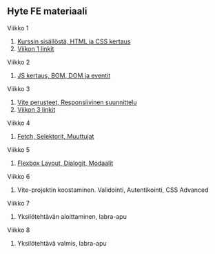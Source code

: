 ## Hyte FE materiaali

Viikko 1

1. [Kurssin sisällöstä, HTML ja CSS kertaus](01-kertaus.md)
2. [Viikon 1 linkit](01-linkkejä.md)

Viikko 2

1. [JS kertaus, BOM, DOM ja eventit](02-bom-dom.md)

Viikko 3

1. [Vite perusteet, Responsiivinen suunnittelu](03-responsiivisuus.md)
2. [Viikon 3 linkit](03-linkkejä.md)

Viikko 4

1. [Fetch, Selektorit, Muuttujat](04-fetch.md)

Viikko 5

1. [Flexbox Layout, Dialogit, Modaalit](05-flexbox.md)

Viikko 6

1. Vite-projektin koostaminen. Validointi, Autentikointi, CSS Advanced

Viikko 7

1. Yksilötehtävän aloittaminen, labra-apu

Viikko 8

1. Yksilötehtävä valmis, labra-apu
